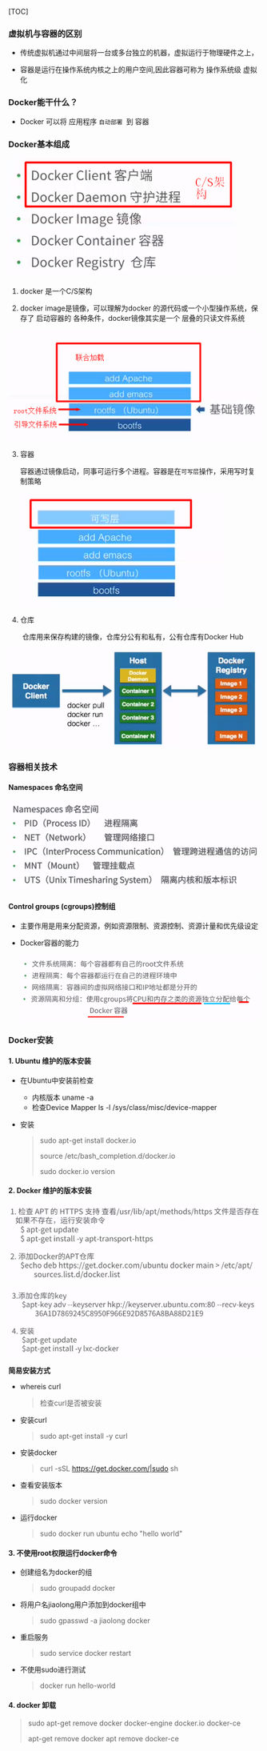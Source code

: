 [TOC]

### 虚拟机与容器的区别

- 传统虚拟机通过中间层将一台或多台独立的机器，虚拟运行于物理硬件之上，

- 容器是运行在操作系统内核之上的用户空间,因此容器可称为 操作系统级 虚拟化

### Docker能干什么？

- Docker 可以将 应用程序 `自动部署 `到 容器



### Docker基本组成

![1564542823161](assets/1564542823161.png)

1. docker 是一个C/S架构

2. docker image是镜像，可以理解为docker 的源代码或一个小型操作系统，保存了 启动容器的 各种条件，docker镜像其实是一个 层叠的只读文件系统

![1564542759199](assets/1564542759199.png)



3. 容器

   容器通过镜像启动，同事可运行多个进程。容器是在`可写层`操作，采用写时复制策略

   ![1564543526662](assets/1564543526662.png)

4. 仓库

   ​	仓库用来保存构建的镜像，仓库分公有和私有，公有仓库有Docker Hub

![1564544036840](assets/1564544036840.png)

### 容器相关技术

#### Namespaces 命名空间

![1564550829191](assets/1564550829191.png)



#### Control groups (cgroups)控制组

- 主要作用是用来分配资源，例如资源限制、资源控制、资源计量和优先级设定

- Docker容器的能力

  ![1564551470620](assets/1564551470620.png)

### Docker安装

#### 1. Ubuntu 维护的版本安装

- 在Ubuntu中安装前检查
  - 内核版本                                     uname -a
  - 检查Device Mapper                   ls -l /sys/class/misc/device-mapper

- 安装

  > sudo apt-get install docker.io
  >
  > source /etc/bash_completion.d/docker.io
  >
  > sudo docker.io version



#### 2. Docker 维护的版本安装

![1564552518071](assets/1564552518071.png)

![1564552538452](assets/1564552538452.png)

**简易安装方式**

- whereis curl 

  > 检查curl是否被安装

- 安装curl

  > sudo apt-get install -y curl

- 安装docker

  > curl -sSL https://get.docker.com/|sudo sh

- 查看安装版本

  > sudo docker version

- 运行docker

  > sudo docker run ubuntu echo "hello world"



#### 3. 不使用root权限运行docker命令

- 创建组名为docker的组

  > sudo groupadd docker   

- 将用户名jiaolong用户添加到docker组中

  > sudo gpasswd -a jiaolong docker

- 重启服务

  > sudo service docker restart

- 不使用sudo进行测试

  > docker run hello-world

#### 4. docker 卸载

> sudo apt-get remove docker docker-engine docker.io docker-ce
>
> apt-get remove docker
> apt remove docker-ce

